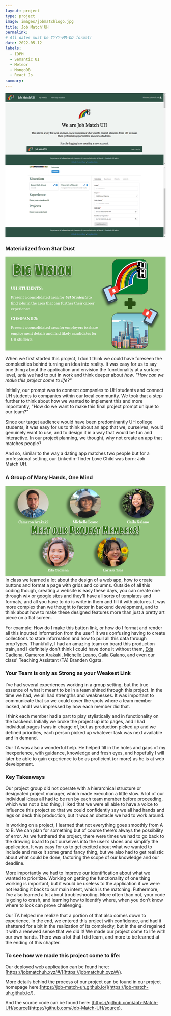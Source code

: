 ```yaml
---
layout: project
type: project
image: images/jobmatchlogo.jpg
title: Job Match'UH
permalink: 
# All dates must be YYYY-MM-DD format!
date: 2022-05-12
labels:
  - IDPM
  - Semantic UI
  - Meteor
  - MongoDB
  - React Js
summary: 
---
```


<div class="ui extra large images">
  <img class="ui image" src="../images/jobmatchuh.png">
  <img class="ui image" src="../images/pfp.png">
</div>

### Materialized from Star Dust
<img class="ui extra large image" src="../images/bigvision.png">

When we first started this project, I don't think we could have foreseen the complexities behind turning an idea into reality. It was easy for us to say one thing about the application and envision the functionality at a surface level, *until* we had to put in work and think deeper about *how*. *"How can we make this project come to life?"*

Initially, our prompt was to connect companies to UH students and connect UH students to companies within our local community. We took that a step further to think about how we wanted to implement this and more importantly, "How do we want to make this final project prompt unique to our team?" 

Since our target audience would have been predominantly UH college students, it was easy for us to think about an app that we, ourselves, would genuinely want to use, and to design it in a way that would be fun and interactive. In our project planning, we thought, why not create an app that matches people? 

And so, similar to the way a dating app matches two people but for a professional setting, our LinkedIn-Tinder Love Child was born: Job Match'UH. 

### A Group of Many Hands, One Mind

<img class="ui extra large image" src="../images/projectmembers.png">
In class we learned a lot about the design of a web app, how to create buttons and format a page with grids and columns. Outside of all this coding though, creating a website is easy these days, you can create one through wix or google sites and they'll have all sorts of templates and formats, and all you have to do is write in them and fill it with pictures. It was more complex than we thought to factor in backend development, and to think about how to make these designed features more than just a pretty art piece on a flat screen.

For example: How do I make this button link, or how do I format and render all this inputted information from the user? It was confusing having to create collections to store information and how to pull all this data through propTypes. Thankfully, I had an amazing team on board this production train, and I definitely don't think I could have done it without them, [Eda Cadiena](https://ecadiena.github.io/), [Cameron Arakaki](https://carakaki808.github.io/), [Michelle Leano](https://michnotmeesh.github.io/), [Gaila Galano](https://gailag.github.io/), and even our class' Teaching Assistant (TA) Branden Ogata. 

### Your Team is only as Strong as your Weakest Link

I’ve had several experiences working in a group setting, but the true essence of what it meant to *be* in a team shined through this project. In the time we had, we all had strengths and weaknesses. It was important to communicate that so we could cover the spots where a team member lacked, and I was impressed by how each member did that.

I think each member had a part to play stylistically and in functionality on the backend. Initially we broke the project up into pages, and I had individual pages I was in charge of, but as production picked up and we defined priorities, each person picked up whatever task was next available and in demand.

Our TA was also a wonderful help. He helped fill in the holes and gaps of my inexperience, with guidance, knowledge and fresh eyes, and hopefully I will later be able to gain experience to be as proficient (or more) as he is at web development. 

### Key Takeaways 

Our project group did not operate with a hierarchical structure or designated project manager, which made execution a little slow. A lot of our individual ideas all had to be run by each team member before proceeding, which was not a bad thing, I liked that we were all able to have a voice to influence this project so that we could confidently say we all had hands and legs on deck this production, but it *was* an obstacle we had to work around. 
 
In working on a project, I learned that not everything goes smoothly from A to B. We can plan for something but of course there’s always the possibility of error. As we furthered the project, there were times we had to go back to the drawing board to put ourselves into the user’s shoes and simplify the application. It was easy for us to get excited about what we wanted to include and make it some grand fancy thing, but we also had to get realistic about what could be done, factoring the scope of our knowledge and our deadline.

More importantly we had to improve our identification about what we wanted to prioritize. Working on getting the functionality of one thing working is important, but it would be useless to the application if we were not leading it back to our main intent, which is the matching. Futhermore, I’ve also learned a lot about troubleshooting. More often than not, your code is going to crash, and learning how to identify where, when you don’t know where to look can prove challenging. 

Our TA helped me realize that a portion of that also comes down to experience. In the end, we entered this project with confidence, and had it shattered for a bit in the realization of its complexity, but in the end regained it with a renewed sense that we did it! We made our project come to life with our own hands. There was a lot that I did learn, and more to be learned at the ending of this chapter. 

### To see how we made this project come to life:

Our deployed web application can be found here: [https://jobmatchuh.xyz/#/](https://jobmatchuh.xyz/#/).

More details behind the process of our project can be found in our project homepage here:[https://job-match-uh.github.io/](https://job-match-uh.github.io/).

And the source code can be found here: [https://github.com/Job-Match-UH/source](https://github.com/Job-Match-UH/source).


